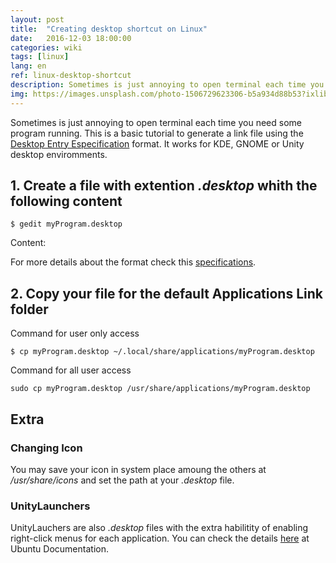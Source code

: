 ```yaml
---
layout: post
title:  "Creating desktop shortcut on Linux"
date:   2016-12-03 18:00:00
categories: wiki
tags: [linux]
lang: en
ref: linux-desktop-shortcut
description: Sometimes is just annoying to open terminal each time you need some program running.
img: https://images.unsplash.com/photo-1506729623306-b5a934d88b53?ixlib=rb-0.3.5&ixid=eyJhcHBfaWQiOjEyMDd9&s=a3057b8d33793832b6bf459035b8d37b&auto=format&fit=crop&w=1051&q=80
---
```


Sometimes is just annoying to open terminal each time you need some program running. This is a basic tutorial to generate a link file using the [Desktop Entry Especification](https://specifications.freedesktop.org/desktop-entry-spec/desktop-entry-spec-latest.html#introduction) format. It works for KDE, GNOME or Unity desktop enviromments.

## 1. Create a file with extention _.desktop_ whith the following content

```
$ gedit myProgram.desktop
```

Content:

<script src="https://gist.github.com/akafael/f7583856ba1e200264cbf3de5a42e9b2.js"></script>

For more details about the format check this [specifications](https://specifications.freedesktop.org/desktop-entry-spec/desktop-entry-spec-latest.html#basic-format).

## 2. Copy your file for the default Applications Link folder

Command for user only access

```
$ cp myProgram.desktop ~/.local/share/applications/myProgram.desktop
```

Command for all user access

```
sudo cp myProgram.desktop /usr/share/applications/myProgram.desktop
```

## Extra

### Changing Icon

 You may save your icon in system place amoung the others at _/usr/share/icons_ and set the path at your _.desktop_ file.

### UnityLaunchers

UnityLauchers are also _.desktop_ files with the extra habilitity of enabling right-click menus for each application. You can check the details [here](https://help.ubuntu.com/community/UnityLaunchersAndDesktopFiles) at Ubuntu Documentation.
